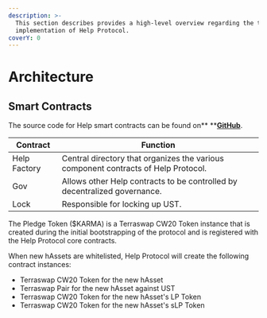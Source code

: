 ```yaml
---
description: >-
  This section describes provides a high-level overview regarding the technical
  implementation of Help Protocol.
coverY: 0
---
```


# Architecture

## Smart Contracts

The source code for Help smart contracts can be found on** **[**GitHub**](https://github.com/Help-Protocol/help-pcontracts).

| Contract     | Function                                                                           |
| ------------ | ---------------------------------------------------------------------------------- |
| Help Factory | Central directory that organizes the various component contracts of Help Protocol. |
| Gov          | Allows other Help contracts to be controlled by decentralized governance.          |
| Lock         | Responsible for locking up UST.                                                    |



The Pledge Token ($KARMA) is a Terraswap CW20 Token instance that is created during the initial bootstrapping of the protocol and is registered with the Help Protocol core contracts.

When new hAssets are whitelisted, Help Protocol will create the following contract instances:

* Terraswap CW20 Token for the new hAsset
* Terraswap Pair for the new hAsset against UST
* Terraswap CW20 Token for the new hAsset's LP Token
* Terraswap CW20 Token for the new hAsset's sLP Token
